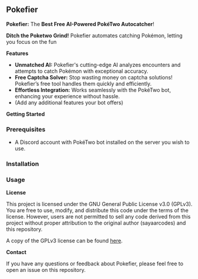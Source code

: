 ## Pokefier

**Pokefier:** The **Best Free AI-Powered PokéTwo Autocatcher**!

**Ditch the Poketwo Grind!** Pokefier automates catching Pokémon, letting you focus on the fun

**Features**

* **Unmatched AI:** Pokefier's cutting-edge AI analyzes encounters and attempts to catch Pokémon with exceptional accuracy.
* **Free Captcha Solver:** Stop wasting money on captcha solutions! Pokefier’s free tool handles them quickly and efficiently.
* **Effortless Integration:** Works seamlessly with the PokéTwo bot, enhancing your experience without hassle.
* (Add any additional features your bot offers)

**Getting Started**

### Prerequisites

* A Discord account with PokéTwo bot installed on the server you wish to use.

### Installation

### Usage

**License**

This project is licensed under the GNU General Public License v3.0 (GPLv3). You are free to use, modify, and distribute this code under the terms of the license. However, users are not permitted to sell any code derived from this project without proper attribution to the original author (sayaarcodes) and this repository. 

A copy of the GPLv3 license can be found [here](https://www.gnu.org/licenses/gpl-3.0.en.html).

**Contact**

If you have any questions or feedback about Pokefier, please feel free to open an issue on this repository.
